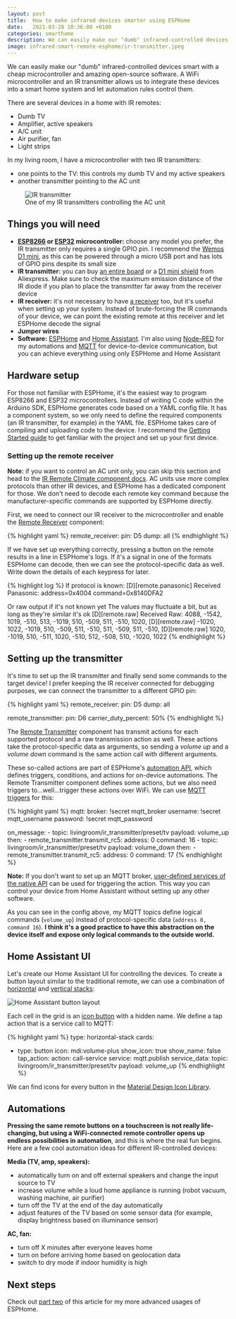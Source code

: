 ```yaml
---
layout: post
title:  How to make infrared devices smarter using ESPHome
date:   2021-03-28 10:36:00 +0100
categories: smarthome
description: We can easily make our "dumb" infrared-controlled devices smart with a cheap microcontroller and amazing open-source software. A WiFi microcontroller and an IR transmitter allows us to integrate these devices into a smart home system and let automation rules control them.
image: infrared-smart-remote-esphome/ir-transmitter.jpeg
---
```


We can easily make our "dumb" infrared-controlled devices smart with a cheap microcontroller and amazing open-source software. A WiFi microcontroller and an IR transmitter allows us to integrate these devices into a smart home system and let automation rules control them.

There are several devices in a home with IR remotes:

- Dumb TV
- Amplifier, active speakers
- A/C unit
- Air purifier, fan
- Light strips

In my living room, I have a microcontroller with two IR transmitters:

- one points to the TV: this controls my dumb TV and my active speakers
- another transmitter pointing to the AC unit

<figure>
<img src="ir-transmitter.jpeg" alt="IR transmitter">
<figcaption>One of my IR transmitters controlling the AC unit</figcaption>
</figure>

## Things you will need

- __[ESP8266][esp8266] or [ESP32][esp32] microcontroller:__ choose any model you prefer, the IR transmitter only requires a single GPIO pin. I recommend the [Wemos D1 mini][d1-mini], as this can be powered through a micro USB port and has lots of GPIO pins despite its small size
- __IR transmitter:__ you can buy [an entire board][ir-transmitter-board] or a [D1 mini shield][ir-transmitter-shield] from Aliexpress. Make sure to check the maximum emission distance of the IR diode if you plan to place the transmitter far away from the receiver device
- __IR receiver:__ it's not necessary to have [a receiver][ir-receiver] too, but it's useful when setting up your system. Instead of brute-forcing the IR commands of your device, we can point the existing remote at this receiver and let ESPHome decode the signal
- __Jumper wires__
- __Software:__ [ESPHome][esphome] and [Home Assistant][home-assistant]. I'm also using [Node–RED][node-red] for my automations and [MQTT][mqtt] for device-to-device communication, but you can achieve everything using only ESPHome and Home Assistant

## Hardware setup

For those not familiar with ESPHome, it's the easiest way to program ESP8266 and ESP32 microcontrollers. Instead of writing C code within the Arduino SDK, ESPHome generates code based on a YAML config file. It has a component system, so we only need to define the required components (an IR transmitter, for example) in the YAML file. ESPHome takes care of compiling and uploading code to the device. I recommend the [Getting Started guide][esphome-getting-started] to get familiar with the project and set up your first device.

### Setting up the remote receiver

__Note:__ if you want to control an AC unit only, you can skip this section and head to the [IR Remote Climate component docs][esphome-ir-climate]. AC units use more complex protocols than other IR devices, and ESPHome has a dedicated component for those. We don't need to decode each remote key command because the manufacturer-specific commands are supported by ESPHome directly.

First, we need to connect our IR receiver to the microcontroller and enable the [Remote Receiver][esphome-ir-receiver] component:

{% highlight yaml %}
remote_receiver:
  pin: D5
  dump: all
{% endhighlight %}

If we have set up everything correctly, pressing a button on the remote results in a line in ESPHome's logs. If it's a signal in one of the formats ESPHome can decode, then we can see the protocol-specific data as well. Write down the details of each keypress for later.

{% highlight log %}
If protocol is known:
[D][remote.panasonic] Received Panasonic: address=0x4004 command=0x8140DFA2

Or raw output if it's not known yet
The values may fluctuate a bit, but as long as they're similar it's ok
[D][remote.raw] Received Raw: 4088, -1542, 1019, -510, 513, -1019, 510, -509, 511, -510, 1020,
[D][remote.raw]   -1020, 1022, -1019, 510, -509, 511, -510, 511, -509, 511, -510,
[D][remote.raw]   1020, -1019, 510, -511, 1020, -510, 512, -508, 510, -1020, 1022
{% endhighlight %}

## Setting up the transmitter

It's time to set up the IR transmitter and finally send some commands to the target device! I prefer keeping the IR receiver connected for debugging purposes, we can connect the transmitter to a different GPIO pin:

{% highlight yaml %}
remote_receiver:
  pin: D5
  dump: all

remote_transmitter:
  pin: D6
  carrier_duty_percent: 50%
{% endhighlight %}

The [Remote Transmitter][esphome-ir-transmitter] component has transmit actions for each supported protocol and a raw transmission action as well. These actions take the protocol-specific data as arguments, so sending a _volume up_ and a _volume down_ command is the same action call with different arguments.

These so-called actions are part of ESPHome's [automation API][esphome-automation], which defines triggers, conditions, and actions for on-device automations. The Remote Transmitter component defines some actions, but we also need triggers to...well...trigger these actions over WiFi. We can use [MQTT triggers][esphome-mqtt] for this:

{% highlight yaml %}
mqtt:
  broker: !secret mqtt_broker
  username: !secret mqtt_username
  password: !secret mqtt_password

  on_message:
    - topic: livingroom/ir_transmitter/preset/tv
      payload: volume_up
      then:
        - remote_transmitter.transmit_rc5:
            address: 0
            command: 16
    - topic: livingroom/ir_transmitter/preset/tv
      payload: volume_down
      then:
        - remote_transmitter.transmit_rc5:
            address: 0
            command: 17
{% endhighlight %}

__Note:__ If you don't want to set up an MQTT broker, [user-defined services of the native API][esphome-api-services] can be used for triggering the action. This way you can control your device from Home Assistant without setting up any other software.

As you can see in the config above, my MQTT topics define logical commands (`volume_up`) instead of protocol-specific data (`address 0, command 16`). __I think it's a good practice to have this abstraction on the device itself and expose only logical commands to the outside world.__

## Home Assistant UI

Let's create our Home Assistant UI for controlling the devices. To create a button layout similar to the traditional remote, we can use a combination of [horizontal][lovelace-horizontal] and [vertical stacks][lovelace-vertical]:

![Home Assistant button layout](home-assistant-layout.png)

Each cell in the grid is an [icon button][lovelace-button] with a hidden name. We define a tap action that is a service call to MQTT:

{% highlight yaml %}
type: horizontal-stack
cards:
  - type: button
    icon: mdi:volume-plus
    show_icon: true
    show_name: false
    tap_action:
      action: call-service
      service: mqtt.publish
      service_data:
        topic: livingroom/ir_transmitter/preset/tv
        payload: volume_up
{% endhighlight %}

We can find icons for every button in the [Material Design Icon Library][material-icons].

## Automations

__Pressing the same remote buttons on a touchscreen is not really life-changing, but using a WiFi-connected remote controller opens up endless possibilities in automation__, and this is where the real fun begins. Here are a few cool automation ideas for different IR-controlled devices:

__Media (TV, amp, speakers):__

- automatically turn on and off external speakers and change the input source to TV
- increase volume while a loud home appliance is running (robot vacuum, washing machine, air purifier)
- turn off the TV at the end of the day automatically
- adjust features of the TV based on some sensor data (for example, display brightness based on illuminance sensor)

__AC, fan:__

- turn off X minutes after everyone leaves home
- turn on before arriving home based on geolocation data
- switch to dry mode if indoor humidity is high

## Next steps

Check out [part two][part-two] of this article for my more advanced usages of ESPHome.

[esp8266]: https://en.wikipedia.org/wiki/ESP8266
[esp32]: https://en.wikipedia.org/wiki/ESP32
[d1-mini]: https://www.wemos.cc/en/latest/d1/d1_mini.html
[ir-transmitter-board]: https://www.aliexpress.com/item/32861772061.html
[ir-transmitter-shield]: https://www.aliexpress.com/item/32891173618.html
[ir-receiver]: https://www.aliexpress.com/item/1972945414.html
[esphome]: https://esphome.io/
[home-assistant]: https://home-assistant.io/
[node-red]: https://nodered.org/
[mqtt]: https://mqtt.org/
[esphome-getting-started]: https://esphome.io/guides/getting_started_command_line.html
[esphome-ir-climate]: https://esphome.io/components/climate/ir_climate.html
[esphome-ir-receiver]: https://esphome.io/components/remote_receiver.html
[esphome-ir-transmitter]: https://esphome.io/components/remote_transmitter.html
[esphome-automation]: https://esphome.io/guides/automations.html
[esphome-mqtt]: https://esphome.io/components/mqtt.html#on-message-trigger
[esphome-api-services]: https://esphome.io/components/api.html#api-services
[lovelace-horizontal]: https://www.home-assistant.io/lovelace/horizontal-stack/
[lovelace-vertical]: https://www.home-assistant.io/lovelace/vertical-stack/
[lovelace-button]: https://www.home-assistant.io/lovelace/button/
[material-icons]: https://materialdesignicons.com/
[part-two]: /esphome-ir-remote-tips-tricks
